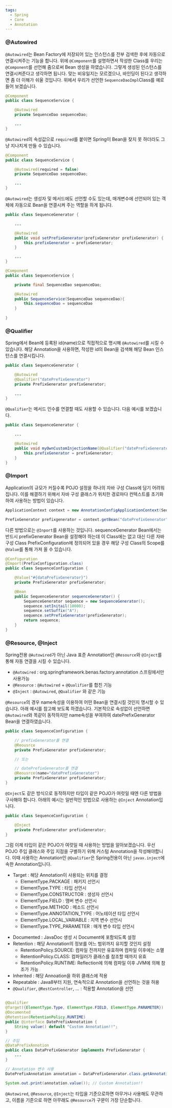 ```yaml
---
tags:
  - Spring
  - Core
  - Annotation
---
```

### @Autowired
`@Autowired`는 Bean Factory에 저장되어 있는 인스턴스를 전부 검색한 후에 자동으로 연결시켜주는 기능을 합니다. 위에 `@Component`를 설명하면서 작성한 Class를 우리는 `@Component`를 선언해 줌으로써 Bean 생성을 하였습니다. 그렇게 생성된 인스턴스를 연결시켜준다고 생각하면 됩니다. 맞는 비유일지는 모르겠으나, 바인딩이 된다고 생각하면 좀 더 이해가 쉬울 것입니다.
위에서 우리가 선언한 `SequenceDaoImpl`Class를 예로 들어 보겠습니다.

```java title:"@Autowired 예시"
@Component
public class SequenceService {

	@Autowired
	private SequenceDao sequenceDao;

	...
}
```

`@Autowired`의 속성값으로 `required`를 붙이면 Spring이 Bean을 찾지 못 하더라도 그냥 지나치게 만들 수 있습니다.
```java title:"Autowired required 예시"
@Component
public class SequenceService {

	@Autowired(required = false)
	private SequenceDao sequenceDao;

	...
}
```

`@Autowired`는 생성자 및 메서드에도 선언할 수도 있는데, 매개변수에 선언되어 있는 객체에 자동으로 Bean을 연결시켜 주는 역할을 하게 됩니다.

```java
public class SequenceGenerator {

	...

	@Autowired
	public void setPrefixGenerator(prefixGenerator prefixGenerator) {
		this.prefixGenerator = prefixGenerator;
	}

	...
}
```


```java
@Component
public class SequenceService {

	private final SequenceDao sequenceDao;

	@Autowired
	public SequenceService(SequenceDao sequenceDao){
		this.sequenceDao = sequenceDao
	}
	
}
```

### @Qualifier
Spring에서 Bean에 등록된 id(name)으로 직접적으로 명시해 `@Autowired`를 시킬 수 있습니다. 해당 Annotation을 사용하면, 작성한 id의 Bean을 검색해 해당 Bean 인스턴스를 연결시킵니다.

```java title:"@Qualifier 예시"
public class SequenceGenerator {

	@Autowired
	@Qualifier("datePrefixGenerator")
	private PrefixGenerator prefixGenerator;
	
	...
}
```

`@Qualifier`는 메서드 인수를 연결할 때도 사용할 수 있습니다. 다음 예시를 보겠습니다.

```java
public class SequenceGenerator {

	...

	@Autowired
	public void myOwnCustomInjectionName(@Qualifier("datePrefixGenerator") PrefixGenerator prefixGenerator){
		this.prefixGenerator = prefixGenerator;
	}
}
```

### @Import
Application의 규모가 커질수록 POJO 설정을 하나의 자바 구성 Class에 담기 어려워집니다.
이를 해결하기 위해서 자바 구성 클래스가 위치한 경로마다 컨텍스트를 초기화하여 사용하는 방법이 있습니다.

```java
ApplicationContext context = new AnnotationConfigApplicationContext(SequenceGeneratorConfiguration.class, PrefixConfiguration.class);

PrefixGenerator prefixgenerator = context.getBean("datePrefixGenerator", DateprefixGenerator.class);
```

다른 방법으로는 `@Inport`를 사용하는 것입니다.
sequenceGenerator Bean에서는 반드시 prefixGenerator Bean을 설정해야 하는데 이 Class에는 없고 대신 다른 자바 구성 Class PrefixConfiguration에 정의되어 있을 경우 해당 구성 Class의 Scope를 `@Value`를 통해 가져 올 수 있습니다.
```java title:"@Import 예시"
@Configuration
@Import(PrefixConfiguration.class)
public class SequenceConfiguration {

	@Value("#{dataPrefixGenerator}")
	private PrefixGenerator prefixGenerator;

	@Bean
	public SequenceGenerator sequenceGenerator() {
		SequenceGenerator sequence = new SequenceGenerator();
		sequence.setInitail(10000);
		sequence.setSuffix("A");
		sequence.setPrefixGenerator(prefixGenerator);
		return sequence;
	}
}
```

### @Resource, @Inject
Spring전용 `@Autowired`가 아닌 Java 표준 Annotation인 `@Resource`와 `@Inject`를 통해 자동 연결을 시킬 수 있습니다.
* `@Autowired` : org.springframework.benas.factory.annotation 스프링에서만 사용가능
* `@Resource` : `@Autowired` + `@Qualifier`를 합친 기능
* `@Inject` : `@Autowired`, `@Qualifier` 와 같은 기능

`@Resource`의 경우 name속성을 이용하여 어떤 Bean을 연결시킬 것인지 명시할 수 있습니다. 아래 예시를 참고해 보도록 하겠습니다. 기본적으로 속성없이 선언하면 `@Autowired`와 똑같이 동작하지만 name속성을 부여하여 datePrefixGenerator Bean을 연결하였습니다.

```java title:"@Resource 예시"
public class SequenceConfiguration {

	// prefixGenerator를 연결
	@Reousrce
	private PrefixGenerator prefixGenerator;

	// 또는

	// datePrefixGenerator를 연결
	@Reousrce(name="datePrefixGenerator")
	private PrefixGenerator prefixGenerator;
}
```

`@Inject`도 같은 방식으로 동작하지만 타입이 같은 POJO가 여럿일 때엔 다른 방법을 구사해야 합니다. 아래의 예시는 일반적인 방법으로 사용하는 `@Inject` Annotation입니다.

```java title:"@Inject 예시"
public class SequenceConfiguration {

	@Inject
	private PrefixGenerator prefixGenerator;
}
```

그럼 이제 타입이 같은 POJO가 여럿일 때 사용하는 방법을 알아보겠습니다.
우선 POJO 주입 클래스와 주입 지점을 구별하기 위해 커스텀 Annotation을 작성해야합니다. 이때 사용하는 Annotation인 `@Qualifier`은 Spring전용이 아닌 `javax.inject`에 속한 Annotation입니다.
* Target : 해당 Annotation이 사용되는 위치를 결정
	* ElementType.PACKAGE : 패키지 선언시
	- ElementType.TYPE : 타입 선언시
	- ElementType.CONSTRUCTOR : 생성자 선언시
	- ElementType.FIELD : 맴버 변수 선언시
	- ElementType.METHOD : 메소드 선언시
	- ElementType.ANNOTATION_TYPE : 어노테이션 타입 선언시
	- ElementType.LOCAL_VARIABLE : 지역 변수 선언시
	- ElementType.TYPE_PARAMETER : 매개 변수 타입 선언시
- Documented : JavaDoc 생성 시 Document에 포함되도록 설정
- Retention : 해당 Annotation의 정보를 어느 범위까지 유지할 것인지 설정
	- RetentionPolicy.SOURCE: 컴파일 전까지만 유효하며 컴파일 이후에는 소멸
	- RetentionPolicy.CLASS: 컴파일러가 클래스를 참조할 때까지 유효
	- RetentionPolicy.RUNTIME: Reflection에 의해 컴파일 이후 JVM에 의해 참조가 가능
- Inherited : 해당 Annoation을 하위 클래스에 적용
- Repeatable : Java8부터 지원, 연속적으로 Annotation을 선언하는 것을 허용
- `@Qualifier`, `@RestController`, ... : 적용할 Annotation을 선언


```java title:"@Inject를 사용하기 위한 Custom Annotation 예시"

@Qualifier
@Target({ElementType.Type, ElementType.FIELD, ElementType.PARAMETER})
@Documented
@Retention(RetentionPolicy.RUNTIME)
public @interface DatePrefixAnnotation {
	String value() default "Custom Annotation!!";
}

// 주입
@DataPrefixAnnotion
public class DataPrefixGenerator implements PrefixGenerator {
	...
}

// Annotation 변수 사용
DatePrefixAnnotation annotation = DataPrefixGenerator.class.getAnnotation(datePreFixAnnotation.class);

System.out.print(annotation.value()); // Custom Annotation!!
```

`@Autowired`, `@Resource`, `@Inject`는 타입을 기준으로하면 아무거나 사용해도 무관하고, 이름을 기준으로 하면 아무래도 `@Resource`가 구문이 가장 단순합니다.